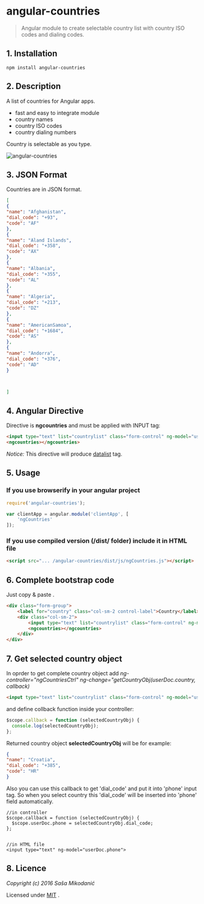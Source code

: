 # angular-countries
> Angular module to create selectable country list with country ISO codes and dialing codes.

## 1. Installation
`npm install angular-countries`

## 2. Description
A list of countries for Angular apps.
- fast and easy to integrate module
- country names
- country ISO codes
- country dialing numbers

Country is selectable as you type.

![angular-countries](https://raw.githubusercontent.com/smikodanic/angular-countries/master/angular-countries.png "Selectable country list")


## 3. JSON Format
Countries are in JSON format.

```json
[
{
"name": "Afghanistan",
"dial_code": "+93",
"code": "AF"
},
{
"name": "Aland Islands",
"dial_code": "+358",
"code": "AX"
},
{
"name": "Albania",
"dial_code": "+355",
"code": "AL"
},
{
"name": "Algeria",
"dial_code": "+213",
"code": "DZ"
},
{
"name": "AmericanSamoa",
"dial_code": "+1684",
"code": "AS"
},
{
"name": "Andorra",
"dial_code": "+376",
"code": "AD"
}



]
```


## 4. Angular Directive
Directive is **ngcountries** and must be applied with INPUT tag:

```html
<input type="text" list="countrylist" class="form-control" ng-model="userDoc.country">
<ngcountries></ngcountries>
```
*Notice:* This directive will produce [datalist](http://www.w3schools.com/tags/tag_datalist.asp) tag.

## 5. Usage

### If you use browserify in your angular project

```javascript
require('angular-countries');

var clientApp = angular.module('clientApp', [
    'ngCountries'
]);
```

### If you use compiled version (/dist/ folder) include it in HTML file

```html
<script src="... /angular-countries/dist/js/ngCountries.js"></script>
```


## 6. Complete bootstrap code
Just copy & paste .

```html
<div class="form-group">
	<label for="country" class="col-sm-2 control-label">Country</label>
	<div class="col-sm-2">
		<input type="text" list="countrylist" class="form-control" ng-model="userDoc.country">
		<ngcountries></ngcountries>
	</div>
</div>
```


## 7. Get selected country object
In oprder to get complete country object add *ng-controller="ngCountriesCtrl" ng-change="getCountryObj(userDoc.country, callback)*

```html
<input type="text" list="countrylist" class="form-control" ng-model="userDoc.country" ng-controller="ngCountriesCtrl" ng-blur="getCountryObj(userDoc.country, callback)">
```

and define collback function inside your controller:

```javascript
$scope.callback = function (selectedCountryObj) {
  console.log(selectedCountryObj);
};
```

Returned country object **selectedCountryObj** will be for example:

```json
{
"name": "Croatia",
"dial_code": "+385",
"code": "HR"
}
```

Also you can use this callback to get 'dial_code' and put it into 'phone' input tag.
So when you select country this 'dial_code' will be inserted into 'phone' field automatically.

```
//in controller
$scope.callback = function (selectedCountryObj) {
  $scope.userDoc.phone = selectedCountryObj.dial_code;
};


//in HTML file
<input type="text" ng-model="userDoc.phone">
```



## 8. Licence
*Copyright (c) 2016 Saša Mikodanić*

Licensed under [MIT](https://opensource.org/licenses/MIT) .


